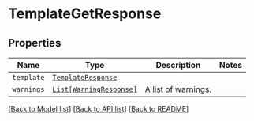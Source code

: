 # TemplateGetResponse



## Properties
Name | Type | Description | Notes
------------ | ------------- | ------------- | -------------
| `template` | [```TemplateResponse```](TemplateResponse.md) |    |  |
| `warnings` | [```List[WarningResponse]```](WarningResponse.md) |  A list of warnings.  |  |

[[Back to Model list]](../README.md#documentation-for-models) [[Back to API list]](../README.md#documentation-for-api-endpoints) [[Back to README]](../README.md)

